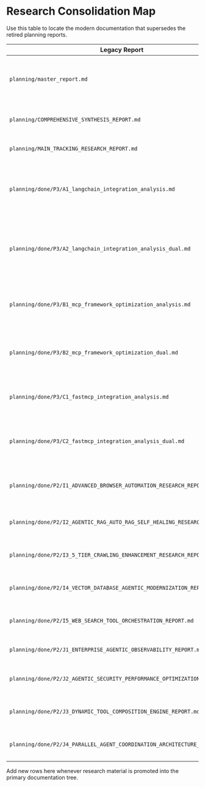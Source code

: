 # Research Consolidation Map

Use this table to locate the modern documentation that supersedes the retired planning reports.

| Legacy Report                                                              | Key Topics                                                                              | Consolidated Destination                                                                     |
| -------------------------------------------------------------------------- | --------------------------------------------------------------------------------------- | -------------------------------------------------------------------------------------------- |
| `planning/master_report.md`                                 | Full programme chronology and phase-by-phase findings                      | `docs/plans/master-report.md`                                      |
| `planning/COMPREHENSIVE_SYNTHESIS_REPORT.md`                               | Programme-wide synthesis and decisions                                                  | `docs/plans/research-synthesis.md`                                                           |
| `planning/MAIN_TRACKING_RESEARCH_REPORT.md`                                | Phase tracking summary                                                                  | `docs/plans/research-synthesis.md`                                                           |
| `planning/done/P3/A1_langchain_integration_analysis.md`                    | LangChain runner structure, tool discovery, MCP execution, telemetry                    | `docs/developers/agentic-orchestration.md`                                                   |
| `planning/done/P3/A2_langchain_integration_analysis_dual.md`               | Dual verification of LangChain adoption, StructuredTool roadmap, checkpointing guidance | `docs/developers/agentic-orchestration.md`                                                   |
| `planning/done/P3/B1_mcp_framework_optimization_analysis.md`               | FastMCP optimization patterns, middleware, server composition                           | `docs/developers/mcp-integration.md`                                                         |
| `planning/done/P3/B2_mcp_framework_optimization_dual.md`                   | Hybrid migration strategy, decorator adoption criteria                                  | `docs/developers/mcp-integration.md`                                                         |
| `planning/done/P3/C1_fastmcp_integration_analysis.md`                      | FastMCP integration baseline, tooling references                                        | `docs/developers/mcp-integration.md`                                                         |
| `planning/done/P3/C2_fastmcp_integration_analysis_dual.md`                 | Advanced FastMCP usage, autonomous research tool example                                | `docs/developers/mcp-integration.md`                                                         |
| `planning/done/P2/I1_ADVANCED_BROWSER_AUTOMATION_RESEARCH_REPORT.md`       | Browser automation tiers, self-healing patterns                                         | `docs/operators/operations.md`, `docs/developers/agentic-orchestration.md`                   |
| `planning/done/P2/I2_AGENTIC_RAG_AUTO_RAG_SELF_HEALING_RESEARCH_REPORT.md` | Retrieval orchestration, auto-healing RAG                                               | `docs/developers/agentic-orchestration.md`, `docs/observability/query_processing_metrics.md` |
| `planning/done/P2/I3_5_TIER_CRAWLING_ENHANCEMENT_RESEARCH_REPORT.md`       | Multi-tier crawling strategy, fallbacks                                                 | `docs/operators/operations.md`                                                               |
| `planning/done/P2/I4_VECTOR_DATABASE_AGENTIC_MODERNIZATION_REPORT.md`      | Vector DB tuning, autonomous maintenance                                                | `docs/operators/operations.md`, `docs/developers/architecture-and-orchestration.md`                            |
| `planning/done/P2/I5_WEB_SEARCH_TOOL_ORCHESTRATION_REPORT.md`              | Web search orchestration, provider routing                                              | `docs/developers/architecture-and-orchestration.md`                                                        |
| `planning/done/P2/J1_ENTERPRISE_AGENTIC_OBSERVABILITY_REPORT.md`           | Observability, metrics, tracing                                                         | `docs/observability/query_processing_metrics.md`                                             |
| `planning/done/P2/J2_AGENTIC_SECURITY_PERFORMANCE_OPTIMIZATION_REPORT.md`  | Security controls, adaptive safeguards                                                  | `docs/security/index.md`                                                                     |
| `planning/done/P2/J3_DYNAMIC_TOOL_COMPOSITION_ENGINE_REPORT.md`            | Tool discovery heuristics, capability scoring                                           | `docs/developers/agentic-orchestration.md`                                                   |
| `planning/done/P2/J4_PARALLEL_AGENT_COORDINATION_ARCHITECTURE_REPORT.md`   | Parallel coordination, workload sharding                                                | `docs/developers/agentic-orchestration.md`                                                   |

Add new rows here whenever research material is promoted into the primary documentation tree.

